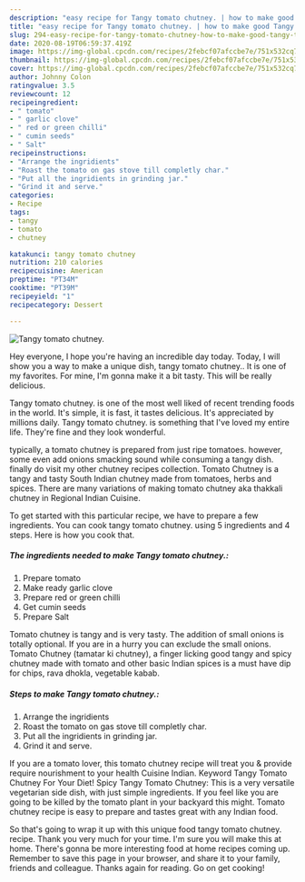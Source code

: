 ```yaml
---
description: "easy recipe for Tangy tomato chutney. | how to make good Tangy tomato chutney."
title: "easy recipe for Tangy tomato chutney. | how to make good Tangy tomato chutney."
slug: 294-easy-recipe-for-tangy-tomato-chutney-how-to-make-good-tangy-tomato-chutney
date: 2020-08-19T06:59:37.419Z
image: https://img-global.cpcdn.com/recipes/2febcf07afccbe7e/751x532cq70/tangy-tomato-chutney-recipe-main-photo.jpg
thumbnail: https://img-global.cpcdn.com/recipes/2febcf07afccbe7e/751x532cq70/tangy-tomato-chutney-recipe-main-photo.jpg
cover: https://img-global.cpcdn.com/recipes/2febcf07afccbe7e/751x532cq70/tangy-tomato-chutney-recipe-main-photo.jpg
author: Johnny Colon
ratingvalue: 3.5
reviewcount: 12
recipeingredient:
- " tomato"
- " garlic clove"
- " red or green chilli"
- " cumin seeds"
- " Salt"
recipeinstructions:
- "Arrange the ingridients"
- "Roast the tomato on gas stove till completly char."
- "Put all the ingridients in grinding jar."
- "Grind it and serve."
categories:
- Recipe
tags:
- tangy
- tomato
- chutney

katakunci: tangy tomato chutney 
nutrition: 210 calories
recipecuisine: American
preptime: "PT34M"
cooktime: "PT39M"
recipeyield: "1"
recipecategory: Dessert

---
```



![Tangy tomato chutney.](https://img-global.cpcdn.com/recipes/2febcf07afccbe7e/751x532cq70/tangy-tomato-chutney-recipe-main-photo.jpg)

Hey everyone, I hope you're having an incredible day today. Today, I will show you a way to make a unique dish, tangy tomato chutney.. It is one of my favorites. For mine, I'm gonna make it a bit tasty. This will be really delicious.

Tangy tomato chutney. is one of the most well liked of recent trending foods in the world. It's simple, it is fast, it tastes delicious. It's appreciated by millions daily. Tangy tomato chutney. is something that I've loved my entire life. They're fine and they look wonderful.

typically, a tomato chutney is prepared from just ripe tomatoes. however, some even add onions smacking sound while consuming a tangy dish. finally do visit my other chutney recipes collection. Tomato Chutney is a tangy and tasty South Indian chutney made from tomatoes, herbs and spices. There are many variations of making tomato chutney aka thakkali chutney in Regional Indian Cuisine.


To get started with this particular recipe, we have to prepare a few ingredients. You can cook tangy tomato chutney. using 5 ingredients and 4 steps. Here is how you cook that.

<!--inarticleads1-->

##### The ingredients needed to make Tangy tomato chutney.:

1. Prepare  tomato
1. Make ready  garlic clove
1. Prepare  red or green chilli
1. Get  cumin seeds
1. Prepare  Salt


Tomato chutney is tangy and is very tasty. The addition of small onions is totally optional. If you are in a hurry you can exclude the small onions. Tomato Chutney (tamatar ki chutney), a finger licking good tangy and spicy chutney made with tomato and other basic Indian spices is a must have dip for chips, rava dhokla, vegetable kabab. 

<!--inarticleads2-->

##### Steps to make Tangy tomato chutney.:

1. Arrange the ingridients
1. Roast the tomato on gas stove till completly char.
1. Put all the ingridients in grinding jar.
1. Grind it and serve.


If you are a tomato lover, this tomato chutney recipe will treat you &amp; provide require nourishment to your health Cuisine Indian. Keyword Tangy Tomato Chutney For Your Diet! Spicy Tangy Tomato Chutney: This is a very versatile vegetarian side dish, with just simple ingredients. If you feel like you are going to be killed by the tomato plant in your backyard this might. Tomato chutney recipe is easy to prepare and tastes great with any Indian food. 

So that's going to wrap it up with this unique food tangy tomato chutney. recipe. Thank you very much for your time. I'm sure you will make this at home. There's gonna be more interesting food at home recipes coming up. Remember to save this page in your browser, and share it to your family, friends and colleague. Thanks again for reading. Go on get cooking!
